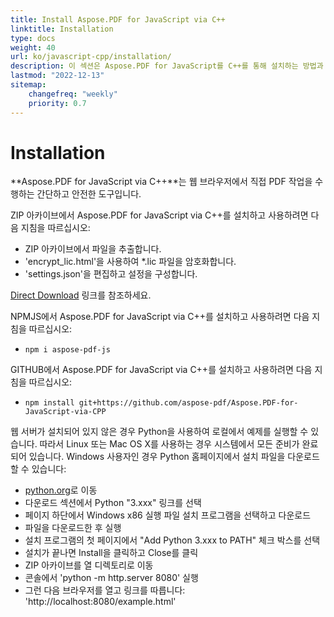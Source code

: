 ```yaml
---
title: Install Aspose.PDF for JavaScript via C++
linktitle: Installation
type: docs
weight: 40
url: ko/javascript-cpp/installation/
description: 이 섹션은 Aspose.PDF for JavaScript를 C++를 통해 설치하는 방법과 제품 설명을 보여줍니다.
lastmod: "2022-12-13"
sitemap:
    changefreq: "weekly"
    priority: 0.7
---
```


# Installation

**Aspose.PDF for JavaScript via C++**는 웹 브라우저에서 직접 PDF 작업을 수행하는 간단하고 안전한 도구입니다.

ZIP 아카이브에서 Aspose.PDF for JavaScript via C++를 설치하고 사용하려면 다음 지침을 따르십시오:

- ZIP 아카이브에서 파일을 추출합니다.
- 'encrypt_lic.html'을 사용하여 *.lic 파일을 암호화합니다.
- 'settings.json'을 편집하고 설정을 구성합니다.

[Direct Download](https://releases.aspose.com/pdf/javascriptcpp/) 링크를 참조하세요.

NPMJS에서 Aspose.PDF for JavaScript via C++를 설치하고 사용하려면 다음 지침을 따르십시오:

- `npm i aspose-pdf-js`

GITHUB에서 Aspose.PDF for JavaScript via C++를 설치하고 사용하려면 다음 지침을 따르십시오:

- `npm install git+https://github.com/aspose-pdf/Aspose.PDF-for-JavaScript-via-CPP`

웹 서버가 설치되어 있지 않은 경우 Python을 사용하여 로컬에서 예제를 실행할 수 있습니다. 따라서 Linux 또는 Mac OS X를 사용하는 경우 시스템에서 모든 준비가 완료되어 있습니다. Windows 사용자인 경우 Python 홈페이지에서 설치 파일을 다운로드할 수 있습니다:

- [python.org](https://www.python.org/)로 이동
- 다운로드 섹션에서 Python "3.xxx" 링크를 선택
- 페이지 하단에서 Windows x86 실행 파일 설치 프로그램을 선택하고 다운로드
- 파일을 다운로드한 후 실행
- 설치 프로그램의 첫 페이지에서 "Add Python 3.xxx to PATH" 체크 박스를 선택
- 설치가 끝나면 Install을 클릭하고 Close를 클릭
- ZIP 아카이브를 열 디렉토리로 이동
- 콘솔에서 'python -m http.server 8080' 실행
- 그런 다음 브라우저를 열고 링크를 따릅니다: 'http://localhost:8080/example.html'